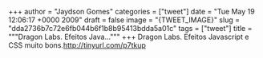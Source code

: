 
+++
author = "Jaydson Gomes"
categories = ["tweet"]
date = "Tue May 19 12:06:17 +0000 2009"
draft = false
image = "{TWEET_IMAGE}"
slug = "dda2736b7c72e6fb044b6f1b8b95413bdda5a01c"
tags = ["tweet"]
title = """Dragon Labs. Efeitos Java..."""
+++
Dragon Labs. Efeitos Javascript e CSS muito bons.http://tinyurl.com/p7tkup
